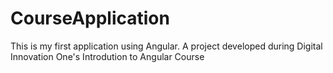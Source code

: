 # CourseApplication
This is my first application using Angular. A project developed during Digital Innovation One's Introdution to Angular Course
